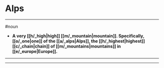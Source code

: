 # Alps
---
#noun
- **A very [[h/_high|high]] [[m/_mountain|mountain]]. Specifically, [[o/_one|one]] of the [[a/_alps|Alps]], the [[h/_highest|highest]] [[c/_chain|chain]] of [[m/_mountains|mountains]] in [[e/_europe|Europe]].**
---
---
